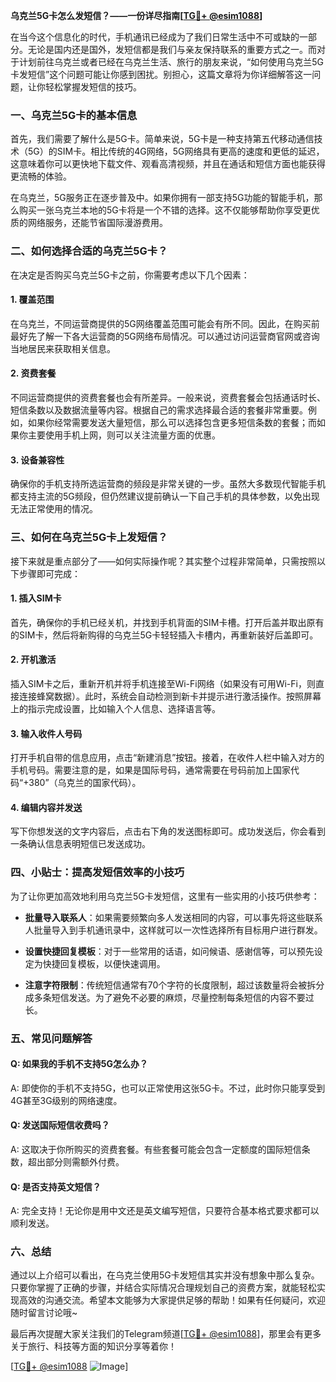 **乌克兰5G卡怎么发短信？——一份详尽指南[[TG💪+ @esim1088](https://t.me/s/esim1088)]**

在当今这个信息化的时代，手机通讯已经成为了我们日常生活中不可或缺的一部分。无论是国内还是国外，发短信都是我们与亲友保持联系的重要方式之一。而对于计划前往乌克兰或者已经在乌克兰生活、旅行的朋友来说，“如何使用乌克兰5G卡发短信”这个问题可能让你感到困扰。别担心，这篇文章将为你详细解答这一问题，让你轻松掌握发短信的技巧。

### 一、乌克兰5G卡的基本信息

首先，我们需要了解什么是5G卡。简单来说，5G卡是一种支持第五代移动通信技术（5G）的SIM卡。相比传统的4G网络，5G网络具有更高的速度和更低的延迟，这意味着你可以更快地下载文件、观看高清视频，并且在通话和短信方面也能获得更流畅的体验。

在乌克兰，5G服务正在逐步普及中。如果你拥有一部支持5G功能的智能手机，那么购买一张乌克兰本地的5G卡将是一个不错的选择。这不仅能够帮助你享受更优质的网络服务，还能节省国际漫游费用。

### 二、如何选择合适的乌克兰5G卡？

在决定是否购买乌克兰5G卡之前，你需要考虑以下几个因素：

#### 1. **覆盖范围**
   在乌克兰，不同运营商提供的5G网络覆盖范围可能会有所不同。因此，在购买前最好先了解一下各大运营商的5G网络布局情况。可以通过访问运营商官网或咨询当地居民来获取相关信息。

#### 2. **资费套餐**
   不同运营商提供的资费套餐也会有所差异。一般来说，资费套餐会包括通话时长、短信条数以及数据流量等内容。根据自己的需求选择最合适的套餐非常重要。例如，如果你经常需要发送大量短信，那么可以选择包含更多短信条数的套餐；而如果你主要使用手机上网，则可以关注流量方面的优惠。

#### 3. **设备兼容性**
   确保你的手机支持所选运营商的频段是非常关键的一步。虽然大多数现代智能手机都支持主流的5G频段，但仍然建议提前确认一下自己手机的具体参数，以免出现无法正常使用的情况。

### 三、如何在乌克兰5G卡上发短信？

接下来就是重点部分了——如何实际操作呢？其实整个过程非常简单，只需按照以下步骤即可完成：

#### 1. 插入SIM卡
   首先，确保你的手机已经关机，并找到手机背面的SIM卡槽。打开后盖并取出原有的SIM卡，然后将新购得的乌克兰5G卡轻轻插入卡槽内，再重新装好后盖即可。

#### 2. 开机激活
   插入SIM卡之后，重新开机并将手机连接至Wi-Fi网络（如果没有可用Wi-Fi，则直接连接蜂窝数据）。此时，系统会自动检测到新卡并提示进行激活操作。按照屏幕上的指示完成设置，比如输入个人信息、选择语言等。

#### 3. 输入收件人号码
   打开手机自带的信息应用，点击“新建消息”按钮。接着，在收件人栏中输入对方的手机号码。需要注意的是，如果是国际号码，通常需要在号码前加上国家代码“+380”（乌克兰的国家代码）。

#### 4. 编辑内容并发送
   写下你想发送的文字内容后，点击右下角的发送图标即可。成功发送后，你会看到一条确认信息表明短信已发送成功。

### 四、小贴士：提高发短信效率的小技巧

为了让你更加高效地利用乌克兰5G卡发短信，这里有一些实用的小技巧供参考：

- **批量导入联系人**：如果需要频繁向多人发送相同的内容，可以事先将这些联系人批量导入到手机通讯录中，这样就可以一次性选择所有目标用户进行群发。
  
- **设置快捷回复模板**：对于一些常用的话语，如问候语、感谢信等，可以预先设定为快捷回复模板，以便快速调用。
  
- **注意字符限制**：传统短信通常有70个字符的长度限制，超过该数量将会被拆分成多条短信发送。为了避免不必要的麻烦，尽量控制每条短信的内容不要过长。

### 五、常见问题解答

#### Q: 如果我的手机不支持5G怎么办？
A: 即使你的手机不支持5G，也可以正常使用这张5G卡。不过，此时你只能享受到4G甚至3G级别的网络速度。

#### Q: 发送国际短信收费吗？
A: 这取决于你所购买的资费套餐。有些套餐可能会包含一定额度的国际短信条数，超出部分则需额外付费。

#### Q: 是否支持英文短信？
A: 完全支持！无论你是用中文还是英文编写短信，只要符合基本格式要求都可以顺利发送。

### 六、总结

通过以上介绍可以看出，在乌克兰使用5G卡发短信其实并没有想象中那么复杂。只要你掌握了正确的步骤，并结合实际情况合理规划自己的资费方案，就能轻松实现高效的沟通交流。希望本文能够为大家提供足够的帮助！如果有任何疑问，欢迎随时留言讨论哦~

最后再次提醒大家关注我们的Telegram频道[[TG💪+ @esim1088](https://t.me/s/esim1088)]，那里会有更多关于旅行、科技等方面的知识分享等着你！

[[TG💪+ @esim1088](https://t.me/s/esim1088) ![Image](https://i.postimg.cc/4NQfJmqS/Snipaste-2025-05-13-00-14-12.png)]